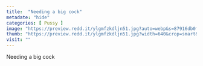 ```yaml
---
title:  "Needing a big cock"
metadate: "hide"
categories: [ Pussy ]
image: "https://preview.redd.it/ylgmfzkdljn51.jpg?auto=webp&s=87916db0fa070e7b61ee06cdf4616a548397bc19"
thumb: "https://preview.redd.it/ylgmfzkdljn51.jpg?width=640&crop=smart&auto=webp&s=3c294a5db3d398d77b000b89ea0584cde20670ed"
visit: ""
---
```

Needing a big cock
